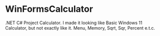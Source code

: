 # WinFormsCalculator
.NET C# Project Calculator. I made it looking like Basic Windows 11 Calculator, but not exactly like it. Menu, Memory, Sqrt, Sqr, Percent e.t.c. 
